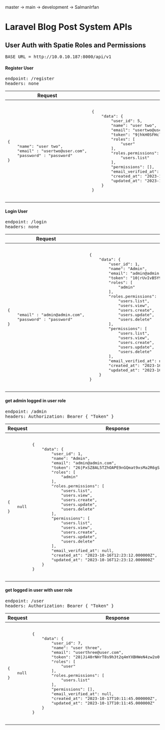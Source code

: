 master -> main -> development -> SalmanIrfan

<!-- APIs -->
<h1>Laravel Blog Post System APIs</h1>

<h2> User Auth with Spatie Roles and Permissions</h2>

<!-- Register user -->
<pre>
BASE_URL = http://10.0.10.187:8000/api/v1
</pre>
<h4>Register User</h4>
<pre>
endpoint: /register
headers: none
</pre>

<table>
  <thead>
    <tr>
    <!-- table headers -->
      <th>Request</th>
      <th>Response</th>
    </tr>
  </thead>
  <tbody>
    <tr>
      <td>
        <pre>
        <!-- request -->
{
    "name": "user two",
    "email" : "usertwo@user.com",
    "password" : "password"
}
        </pre>
      </td>
      <td>
        <pre>
        <!-- response -->
{
    "data": {
        "user_id": 5,
        "name": "user two",
        "email": "usertwo@user.com",
        "token": "9|hkH0SFHcl60B9gLu0PNMJt4nnr2DrUnbJUlNGCN26ed655c0",
        "roles": [
            "user"
        ],
        "roles.permissions": [
            "users.list"
        ],
        "permissions": [],
        "email_verified_at": null,
        "created_at": "2023-10-16T13:02:26.000000Z",
        "updated_at": "2023-10-16T13:02:26.000000Z"
    }
}
        </pre>
      </td>
    </tr>
  </tbody>
</table>

<!-- login -->

<h4>Login User</h4>
<pre>
endpoint: /login
headers: none
</pre>

<table>
  <thead>
    <tr>
    <!-- table headers -->
      <th>Request</th>
      <th>Response</th>
    </tr>
  </thead>
  <tbody>
    <tr>
      <td>
        <pre>
        <!-- request -->
{
    "email" : "admin@admin.com",
    "password" : "password"
}
        </pre>
      </td>
      <td>
        <pre>
        <!-- response -->
{
    "data": {
        "user_id": 1,
        "name": "Admin",
        "email": "admin@admin.com",
        "token": "10|rUvIvB5Y9YWTuT5rw8NutkMZlQdEyv58adQcKfQB90b1ff79",
        "roles": [
            "admin"
        ],
        "roles.permissions": [
            "users.list",
            "users.view",
            "users.create",
            "users.update",
            "users.delete"
        ],
        "permissions": [
            "users.list",
            "users.view",
            "users.create",
            "users.update",
            "users.delete"
        ],
        "email_verified_at": null,
        "created_at": "2023-10-16T12:23:12.000000Z",
        "updated_at": "2023-10-16T12:23:12.000000Z"
    }
}
        </pre>
      </td>
    </tr>
  </tbody>
</table>

<!-- get admin logged in user role  -->
<h4>get admin logged in user role</h4>
<pre>
endpoint: /admin
headers: Authorization: Bearer { "Token" }
</pre>

<table>
  <thead>
    <tr>
    <!-- table headers -->
      <th>Request</th>
      <th>Response</th>
    </tr>
  </thead>
  <tbody>
    <tr>
      <td>
        <pre>
        <!-- request -->
{
    null
}
        </pre>
      </td>
      <td>
        <pre>
        <!-- response -->
{
    "data": {
        "user_id": 1,
        "name": "Admin",
        "email": "admin@admin.com",
        "token": "26|PxSZ8AL5TZhOAPE9nGQmat9xsMa2R6gSI6Gof7xWa989219a",
        "roles": [
            "admin"
        ],
        "roles.permissions": [
            "users.list",
            "users.view",
            "users.create",
            "users.update",
            "users.delete"
        ],
        "permissions": [
            "users.list",
            "users.view",
            "users.create",
            "users.update",
            "users.delete"
        ],
        "email_verified_at": null,
        "created_at": "2023-10-16T12:23:12.000000Z",
        "updated_at": "2023-10-16T12:23:12.000000Z"
    }
}
        </pre>
      </td>
    </tr>
  </tbody>
</table>

<!-- get logged in user with user role -->

<h4>get logged in user with user role</h4>
<pre>
endpoint: /user
headers: Authorization: Bearer { "Token" }
</pre>

<table>
  <thead>
    <tr>
    <!-- table headers -->
      <th>Request</th>
      <th>Response</th>
    </tr>
  </thead>
  <tbody>
    <tr>
      <td>
        <pre>
        <!-- request -->
{
    null
}
        </pre>
      </td>
      <td>
        <pre>
        <!-- response -->
{
    "data": {
        "user_id": 7,
        "name": "user three",
        "email": "userthree@user.com",
        "token": "28|Ji40rNHrT8s9h3t2q4mYXBHWeN4zw2o07Q5c7oMR9a4a4d61",
        "roles": [
            "user"
        ],
        "roles.permissions": [
            "users.list"
        ],
        "permissions": [],
        "email_verified_at": null,
        "created_at": "2023-10-17T10:11:45.000000Z",
        "updated_at": "2023-10-17T10:11:45.000000Z"
    }
}
        </pre>
      </td>
    </tr>
  </tbody>
</table>